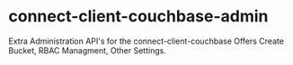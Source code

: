 # connect-client-couchbase-admin
Extra Administration API's for the connect-client-couchbase Offers Create Bucket, RBAC Managment, Other Settings.
